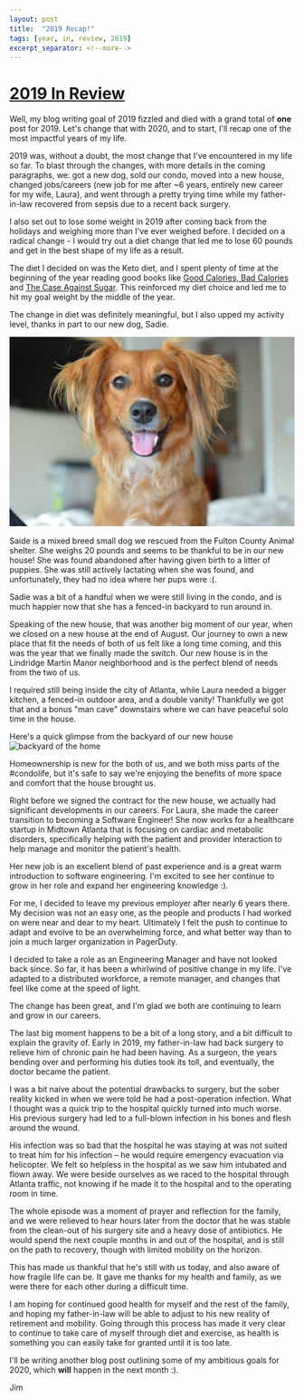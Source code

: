 ```yaml
---
layout: post
title:  "2019 Recap!"
tags: [year, in, review, 2019]
excerpt_separator: <!--more-->
---
```


# <a href="{{ page.url }}"> 2019 In Review</a>
Well, my blog writing goal of 2019 fizzled and died with a grand total of **one** post for 2019.  Let's change that with 2020, and to start, I'll recap one of the most impactful years of my life.

2019 was, without a doubt, the most change that I've encountered in my life so far.  To blast through the changes, with more details in the coming paragraphs, we: got a new dog, sold our condo, moved into a new house, changed jobs/careers (new job for me after ~6 years, entirely new career for my wife, Laura), and went through a pretty trying time while my father-in-law recovered from sepsis due to a recent back surgery.

<!--more-->

I also set out to lose some weight in 2019 after coming back from the holidays and weighing more than I've ever weighed before.  I decided on a radical change - I would try out a diet change that led me to lose 60 pounds and get in the best shape of my life as a result.

The diet I decided on was the Keto diet, and I spent plenty of time at the beginning of the year reading good books like <a href="https://www.goodreads.com/book/show/1820055.Good_Calories_Bad_Calories">Good Calories, Bad Calories</a> and <a href="https://www.goodreads.com/book/show/29874881-the-case-against-sugar">The Case Against Sugar</a>.  This reinforced my diet choice and led me to hit my goal weight by the middle of the year.

The change in diet was definitely meaningful, but I also upped my activity level, thanks in part to our new dog, Sadie.

![Here's a quick glimpse at our newest member of the family](/assets/sadie.jpeg)

Saide is a mixed breed small dog we rescued from the Fulton County Animal shelter.  She weighs 20 pounds and seems to be thankful to be in our new house! She was found abandoned after having given birth to a litter of puppies.  She was still actively lactating when she was found, and unfortunately, they had no idea where her pups were :(.

Sadie was a bit of a handful when we were still living in the condo, and is much happier now that she has a fenced-in backyard to run around in.  

Speaking of the new house, that was another big moment of our year, when we closed on a new house at the end of August.  Our journey to own a new place that fit the needs of both of us felt like a long time coming, and this was the year that we finally made the switch.  Our new house is in the Lindridge Martin Manor neighborhood and is the perfect blend of needs from the two of us.

I required still being inside the city of Atlanta, while Laura needed a bigger kitchen, a fenced-in outdoor area, and a double vanity! Thankfully we got that and a bonus "man cave" downstairs where we can have peaceful solo time in the house.

Here's a quick glimpse from the backyard of our new house
![backyard of the home](/assets/house.jpg)

Homeownership is new for the both of us, and we both miss parts of the #condolife, but it's safe to say we're enjoying the benefits of more space and comfort that the house brought us.

Right before we signed the contract for the new house, we actually had significant developments in our careers.  For Laura, she made the career transition to becoming a Software Engineer! She now works for a healthcare startup in Midtown Atlanta that is focusing on cardiac and metabolic disorders, specifically helping with the patient and provider interaction to help manage and monitor the patient's health.

Her new job is an excellent blend of past experience and is a great warm introduction to software engineering.  I'm excited to see her continue to grow in her role and expand her engineering knowledge :).

For me, I decided to leave my previous employer after nearly 6 years there.  My decision was not an easy one, as the people and products I had worked on were near and dear to my heart.  Ultimately I felt the push to continue to adapt and evolve to be an overwhelming force, and what better way than to join a much larger organization in PagerDuty.

I decided to take a role as an Engineering Manager and have not looked back since.  So far, it has been a whirlwind of positive change in my life.  I've adapted to a distributed workforce, a remote manager, and changes that feel like come at the speed of light.

The change has been great, and I'm glad we both are continuing to learn and grow in our careers.

The last big moment happens to be a bit of a long story, and a bit difficult to explain the gravity of.  Early in 2019, my father-in-law had back surgery to relieve him of chronic pain he had been having.  As a surgeon, the years bending over and performing his duties took its toll, and eventually, the doctor became the patient.

I was a bit naive about the potential drawbacks to surgery, but the sober reality kicked in when we were told he had a post-operation infection.  What I thought was a quick trip to the hospital quickly turned into much worse.  His previous surgery had led to a full-blown infection in his bones and flesh around the wound.

His infection was so bad that the hospital he was staying at was not suited to treat him for his infection – he would require emergency evacuation via helicopter.  We felt so helpless in the hospital as we saw him intubated and flown away.  We were beside ourselves as we raced to the hospital through Atlanta traffic, not knowing if he made it to the hospital and to the operating room in time.

The whole episode was a moment of prayer and reflection for the family, and we were relieved to hear hours later from the doctor that he was stable from the clean-out of his surgery site and a heavy dose of antibiotics.  He would spend the next couple months in and out of the hospital, and is still on the path to recovery, though with limited mobility on the horizon.

This has made us thankful that he's still with us today, and also aware of how fragile life can be.  It gave me thanks for my health and family, as we were there for each other during a difficult time.

I am hoping for continued good health for myself and the rest of the family, and hoping my father-in-law will be able to adjust to his new reality of retirement and mobility.  Going through this process has made it very clear to continue to take care of myself through diet and exercise, as health is something you can easily take for granted until it is too late.

I'll be writing another blog post outlining some of my ambitious goals for 2020, which **will** happen in the next month :).

Jim
